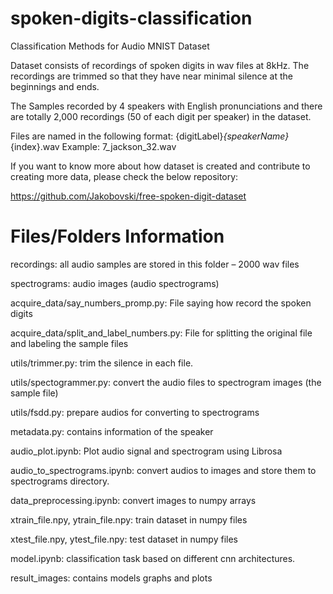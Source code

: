 # spoken-digits-classification
Classification Methods for Audio MNIST Dataset

Dataset consists of recordings of spoken digits in wav files at 8kHz. The recordings are trimmed so that they have near minimal silence at the beginnings and ends.

The Samples recorded by 4 speakers with English pronunciations and there are totally 2,000 recordings (50 of each digit per speaker) in the dataset.

Files are named in the following format: {digitLabel}_{speakerName}_{index}.wav Example: 7_jackson_32.wav

If you want to know more about how dataset is created and contribute to creating more data, please check the below repository:

https://github.com/Jakobovski/free-spoken-digit-dataset

# Files/Folders Information
recordings: all audio samples are stored in this folder – 2000 wav files

spectrograms: audio images (audio spectrograms)

acquire_data/say_numbers_promp.py: File saying how record the spoken digits

acquire_data/split_and_label_numbers.py: File for splitting the original file and labeling the sample files

utils/trimmer.py: trim the silence in each file.

utils/spectogrammer.py: convert the audio files to spectrogram images (the sample file)

utils/fsdd.py: prepare audios for converting to spectrograms

metadata.py: contains information of the speaker

audio_plot.ipynb: Plot audio signal and spectrogram using Librosa

audio_to_spectrograms.ipynb: convert audios to images and store them to spectrograms directory.

data_preprocessing.ipynb: convert images to numpy arrays

xtrain_file.npy, ytrain_file.npy: train dataset in numpy files

xtest_file.npy, ytest_file.npy: test dataset in numpy files

model.ipynb: classification task based on different cnn architectures.

result_images: contains models graphs and plots


